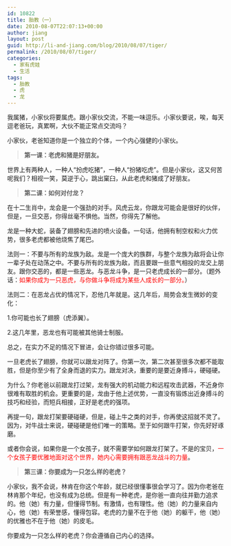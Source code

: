 ```yaml
---
id: 10822
title: 胎教（一）
date: 2010-08-07T22:07:13+00:00
author: jiang
layout: post
guid: http://li-and-jiang.com/blog/2010/08/07/tiger/
permalink: /2010/08/07/tiger/
categories:
  - 家有虎娃
  - 生活
tags:
  - 胎教
  - 虎
  - 龙
---
```

我属猪，小家伙将要属虎。跟小家伙交流，不能一味逗乐。小家伙要说，唉，每天逗老爸玩，真累啊，大伙不能正常点交流吗？

小家伙，老爸知道你是一个独立的个体，一个内心强健的小家伙。

> **第一课：老虎和猪是好朋友。**

世界上有两种人，一种人“扮虎吃猪”，一种人“扮猪吃虎”。但是小家伙，这又何苦呢我们？相视一笑，莫逆于心，跳出窠臼，从此老虎和猪成了好朋友。

> **第二课：如何对付龙？**

在十二生肖中，龙会是一个强劲的对手。风虎云龙，你跟龙可能会是很好的伙伴，但是，一旦交恶，你得丝毫不惧他。当然，你得先了解他。

龙是一种大蛇，装备了翅膀和先进的喷火设备。一句话，他拥有制空权和火力优势，很多老虎都被他烧焦了尾巴。

法则一：不要与所有的龙族为敌。龙是一个庞大的族群，与整个龙族为敌将会让你一辈子处在动荡之中。不要与所有的龙族为敌，而且要跟一些意气相投的龙交上朋友。跟你交恶的，都是一些恶龙。与恶龙斗争，是一只老虎成长的一部分。（题外话：<font color="#ff0000">如果你成为一只恶虎，与你做斗争将成为某些人成长的一部分。</font>）

法则二：在恶龙占优的情况下，忍他几年就是。这几年后，局势会发生微妙的变化：

1.你可能也长了翅膀（虎添翼）。

2.这几年里，恶龙也有可能被其他骑士制服。

总之，在实力不足的情况下冒进，会让你错过很多可能。

一旦老虎长了翅膀，你就可以跟龙对阵了。你第一次，第二次甚至很多次都不能取胜，但是你至少有了全身而退的实力。跟龙对决，重要的是要近身搏斗，硬碰硬。

为什么？你老爸以前跟龙打过架，龙有强大的机动能力和远程攻击武器，不近身你很难有取胜的机会。更重要的是，龙由于他上述优势，一直没有锻炼出近身搏斗的技巧和经验，而短兵相接，正好是老虎的强项。

再提一句，跟龙打架要硬碰硬，但是，碰上牛之类的对手，你再使这招就不灵了。因为，对牛战士来说，硬碰硬是他们唯一的策略。至于如何跟牛打架，你先好好琢磨。

或者你会说，如果你是一个女孩子，就不需要学如何跟龙打架了。不是的宝贝，<font color="#ff0000">一个女孩子要优雅地面对这个世界，她内心需要拥有跟恶龙战斗的力量</font>。

> **第三课：你要成为一只怎么样的老虎？**

小家伙，我不会说，林肯在你这个年龄，就已经很懂事很会学习了。因为你老爸在林肯那个年纪，也没有成为总统。但是有一种老虎，是你爸一直向往并勤力追求的。他（她）有力量，但懂得节制。有激情，也有理性。他（她）的力量来自内心，他（她）有荣誉感，懂得包容。老虎的力量不在于他（她）的躯干，他（她）的优雅也不在于他（她）的皮毛。

你要成为一只怎么样的老虎？你会遵循自己内心的选择。